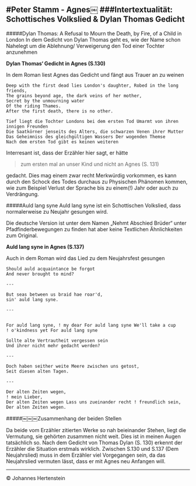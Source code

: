 #Peter Stamm - Agnes￼
###Intertextualität: Schottisches Volkslied & Dylan Thomas Gedicht
---

#####Dylan Thomas: A Refusal to Mourn the Death, by Fire, of a Child in LondonIn dem Gedicht von Dylan Thomas geht es, wie der Name schon Nahelegt um die Ablehnung/ Verweigerung den Tod einer Tochter anzunehmen
**Dylan Thomas‘ Gedicht in Agnes (S.130)**
In dem Roman liest Agnes das Gedicht und fängt aus Trauer an zu weinen

```
Deep with the first dead lies London's daughter, Robed in the long friends,The grains beyond age, the dark veins of her mother,Secret by the unmourning waterOf the riding Thames.After the first death, there is no other.
```

```
Tief liegt die Tochter Londons bei dem ersten Tod Umarmt von ihren innigen FreundenDie Saatkörner jenseits des Alters, die schwarzen Venen ihrer MutterDas Geheimniss des gleichgültigen Wassers Der wogenden ThemseNach dem ersten Tod gibt es keinen weiteren
```Interresant ist, dass der Erzähler hier sagt, er hätte
> zum ersten mal an unser Kind und nicht an Agnes (S. 131)
gedacht. Dies mag einem zwar recht Merkwürdig vorkommen, es kann durch den Schock des Todes durchaus zu Physischen Phänomen kommen, wie zum Beispiel Verlust der Sprache bis zu einem(!) Jahr oder auch zu Verdrängung.
#####Auld lang syneAuld lang syne ist ein Schottischen Volkslied, dass normalerweise zu Neujahr gesungen wird.
 Die deutsche Version ist unter dem Namen „Nehmt Abschied Brüder“ unter Pfadfinderbewegungen zu finden hat aber keine Textlichen Ähnlichkeiten zum Original.
 **Auld lang syne in Agnes (S.137)**
Auch in dem Roman wird das Lied zu dem Neujahrsfest gesungen
```
Should auld acquaintance be forgotAnd never brought to mind?
---
But seas between us braid hae roar'd,sin' auld lang syne.
---
For auld lang syne, ! my dear For auld lang syne We'll take a cup! o'kindness yet For auld lang syne
```

```
Sollte alte Vertrautheit vergessen seinUnd ihrer nicht mehr gedacht werden?
---

Doch haben seither weite Meere zwischen uns getost,Seit diesen alten Tagen.
---
Der alten Zeiten wegen,! mein Lieber,Der alten Zeiten wegen Lass uns zueinander recht ! freundlich sein, Der alten Zeiten wegen.
```
#####￼￼￼Zusammenhang der beiden Stellen
Da beide vom Erzähler zitierten Werke so nah beieinander Stehen, liegt die Vermutung, sie gehörten zusammen nicht weit. Dies ist in meinen Augen tatsächlich so. Nach dem Gedicht von Thomas Dylan (S. 130) erkennt der Erzähler die Situation erstmals wirklich. Zwischen S.130 und S.137 (Dem Neujahrslied) muss in dem Erzähler viel Vorgegangen sein, da das Neujahrslied vermuten lässt, dass er mit Agnes neu Anfangen will.
---&copy; Johannes Hertenstein